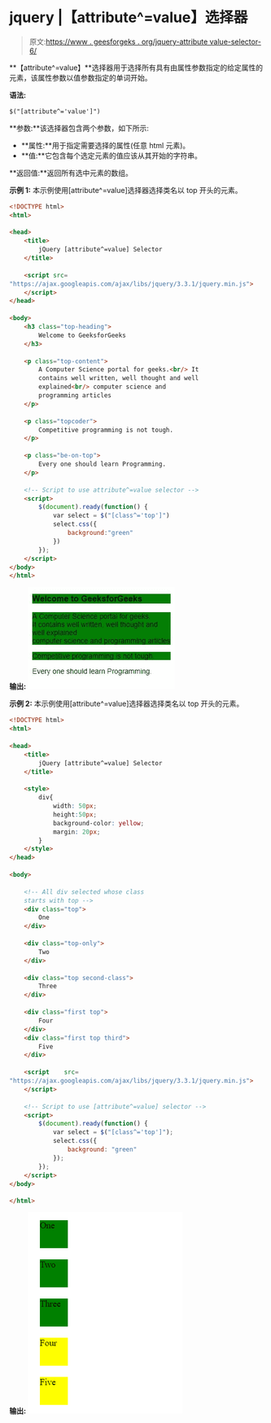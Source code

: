 # jquery |【attribute^=value】选择器

> 原文:[https://www . geesforgeks . org/jquery-attribute value-selector-6/](https://www.geeksforgeeks.org/jquery-attributevalue-selector-6/)

**【attribute^=value】**选择器用于选择所有具有由属性参数指定的给定属性的元素，该属性参数以值参数指定的单词开始。

**语法:**

```html
$("[attribute^='value']")
```

**参数:**该选择器包含两个参数，如下所示:

*   **属性:**用于指定需要选择的属性(任意 html 元素)。
*   **值:**它包含每个选定元素的值应该从其开始的字符串。

**返回值:**返回所有选中元素的数组。

**示例 1:** 本示例使用[attribute^=value]选择器选择类名以 top 开头的元素。

```html
<!DOCTYPE html>
<html>

<head>
    <title>
        jQuery [attribute^=value] Selector
    </title>

    <script src=
"https://ajax.googleapis.com/ajax/libs/jquery/3.3.1/jquery.min.js">
    </script>
</head>

<body>
    <h3 class="top-heading">
        Welcome to GeeksforGeeks
    </h3>

    <p class="top-content">
        A Computer Science portal for geeks.<br/> It
        contains well written, well thought and well
        explained<br/> computer science and
        programming articles 
    </p>

    <p class="topcoder">
        Competitive programming is not tough.
    </p>

    <p class="be-on-top">
        Every one should learn Programming.
    </p>

    <!-- Script to use attribute^=value selector -->
    <script>
        $(document).ready(function() {
            var select = $("[class^='top']")
            select.css({
                background:"green"
            })
        });
    </script>
</body>
</html>                    
```

**输出:**
![](img/0c6173de66ba62ce2c1e851a730d7eda.png)

**示例 2:** 本示例使用[attribute^=value]选择器选择类名以 top 开头的元素。

```html
<!DOCTYPE html>
<html>

<head>
    <title>
        jQuery [attribute^=value] Selector
    </title>

    <style>
        div{
            width: 50px;
            height:50px;
            background-color: yellow; 
            margin: 20px;
        }
    </style>
</head>

<body>

    <!-- All div selected whose class
    starts with top -->
    <div class="top">
        One
    </div>

    <div class="top-only">
        Two
    </div>

    <div class="top second-class">
        Three
    </div>

    <div class="first top">
        Four
    </div>
    <div class="first top third">
        Five
    </div>

    <script    src=
"https://ajax.googleapis.com/ajax/libs/jquery/3.3.1/jquery.min.js">
    </script>

    <!-- Script to use [attribute^=value] selector -->
    <script>
        $(document).ready(function() {
            var select = $("[class^='top']");
            select.css({
                background: "green"
            });
        });
    </script>
</body>

</html>                    
```

**输出:**
![](img/245f71e9bd55f4551a3cdfac2ed72126.png)